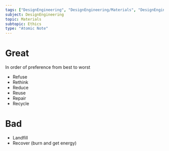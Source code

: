 ```yaml
---
tags: ["DesignEngineering", "DesignEngineering/Materials", "DesignEngineering/Materials/Ethics", "DesignEngineering/WiderIssues"]
subject: DesignEngineering
topic: Materials
subtopic: Ethics
type: "Atomic Note"
---
```


# Great
In order of preference from best to worst
 - Refuse
 - Rethink
 - Reduce
 - Reuse
 - Repair
 - Recycle

# Bad
 - Landfill
 - Recover (burn and get energy)